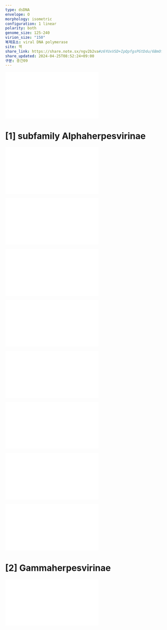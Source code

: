 ```yaml
---
type: dsDNA
envelope: O
morphology: isometric
configuration: 1 linear
polarity: both
genome_size: 125-240
virion_size: "150"
복제효소: viral DNA polymerase
site: 핵
share_link: https://share.note.sx/ngv2b2va#z6YUxVSD+IpQpfgsPGtDdu/6BmOfqVjy4k1ZcGgJSxM
share_updated: 2024-04-25T08:52:24+09:00
구분: 중간09
---
```

![09. Herpesviridae](./09.%20Herpesviridae.md)

# [1] subfamily Alphaherpesvirinae

![09a. Bovine herpesvirus 1](./09a.%20Bovine%20herpesvirus%201.md)

![09b. Bovine herpesvirus 2 (유두염, Pseudo-LSD)](./09b.%20Bovine%20herpesvirus%202%20(%EC%9C%A0%EB%91%90%EC%97%BC,%20Pseudo-LSD).md)

![09c. Bovine herpesvirus 5](./09c.%20Bovine%20herpesvirus%205.md)

![09d. Canid herpesvirus 1](./09d.%20Canid%20herpesvirus%201.md)

![09e. Caprine herpesvirus 1](./09e.%20Caprine%20herpesvirus%201.md)

![09f. Equid herpesvirus 1](./09f.%20Equid%20herpesvirus%201.md)

![09g. Felid herpesvirus 1](./09g.%20Felid%20herpesvirus%201.md)

![09h. Suid herpesvirus 1 (Pseudorabies, Aujeszky)](./09h.%20Suid%20herpesvirus%201%20(Pseudorabies,%20Aujeszky).md)

# [2] Gammaherpesvirinae

![09i. Alcelaphine herpesvirus 1 & Ovine herpesvirus 2 (악성 카타르성 열병)](./09i.%20Alcelaphine%20herpesvirus%201%20&%20Ovine%20herpesvirus%202%20(%EC%95%85%EC%84%B1%20%EC%B9%B4%ED%83%80%EB%A5%B4%EC%84%B1%20%EC%97%B4%EB%B3%91).md)

